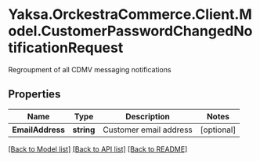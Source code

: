 # Yaksa.OrckestraCommerce.Client.Model.CustomerPasswordChangedNotificationRequest
Regroupment of all CDMV messaging notifications

## Properties

Name | Type | Description | Notes
------------ | ------------- | ------------- | -------------
**EmailAddress** | **string** | Customer email address | [optional] 

[[Back to Model list]](../README.md#documentation-for-models) [[Back to API list]](../README.md#documentation-for-api-endpoints) [[Back to README]](../README.md)


